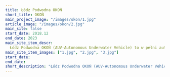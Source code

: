 ```yaml
---
title: Łódz Podwodna OKOŃ
short_title: OKOŃ
main_project_image: "/images/okon/1.jpg"
article_image: "/images/okon/2.jpg"
main_site: false
start_date: 2018.12
end_date: 2023
main_site_item_descr: 
  Łódz Podwodna OKOŃ (AUV-Autonomous Underwater Vehicle) to w pełni autonomiczny robot podwodny ...
main_site_item_images: ["1.jpg", "2.jpg", "3.jpg"]
start_date:
end_date:
short_description: "Łódz Podwodna OKOŃ (AUV-Autonomous Underwater Vehicle) to w pełni autonomiczny robot podwodny. Bardzo dobrą okazją do poszerzenia umiejętności w zakresie budowy jednostek pływających, sterowania nimi oraz nadawania im autonomii są coroczne międzynarodowe studenckie zawody robotów podwodnych RoboSub w Stanach Zjednoczonych czy SAUVC w Singapurze. Każdy z AUV musi wykonać szereg zadań w określonym czasie, bez ingerencji operatora. Projekt obejmuje budowę w pełni wodoszczelnego (do głębokości przynajmniej 4m) korpusu robota, system silników i czujników do stabilizacji poziomej i pionowej oraz szybkiego i dokładnego przemieszczania się oraz chwytaka do podnoszenia i opuszczania piłeczek, a także działanie z czujnikami akustycznymi do lokalizacji celów oznaczonych dźwiękowo."
---
```


